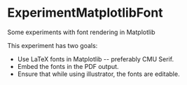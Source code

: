 # ExperimentMatplotlibFont
Some experiments with font rendering in Matplotlib


This experiment has two goals: 

* Use LaTeX fonts in Matplotlib -- preferably CMU Serif.
* Embed the fonts in the PDF output.
* Ensure that while using illustrator, the fonts are editable.